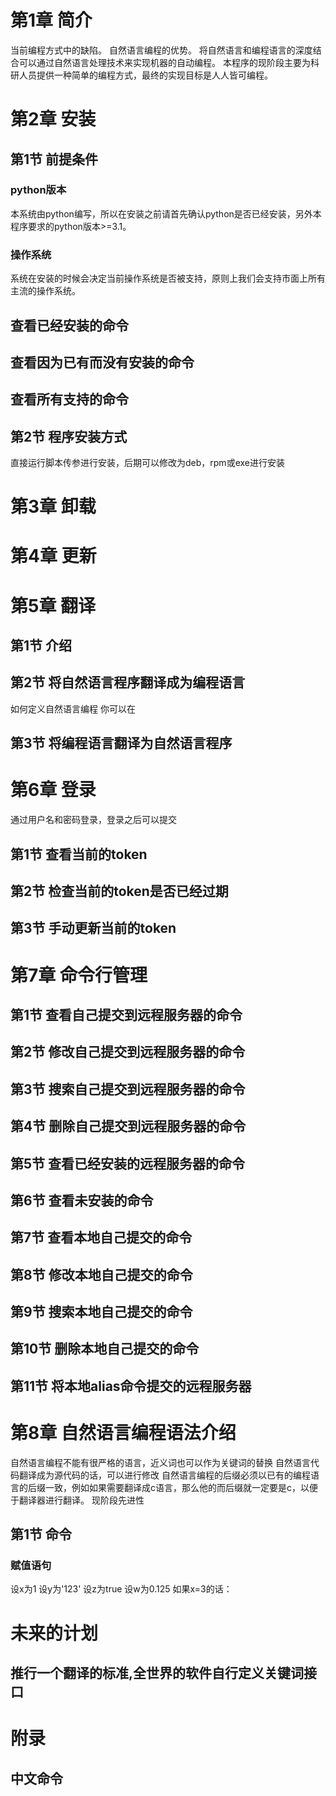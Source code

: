 # 第1章 简介
当前编程方式中的缺陷。
自然语言编程的优势。
将自然语言和编程语言的深度结合可以通过自然语言处理技术来实现机器的自动编程。
本程序的现阶段主要为科研人员提供一种简单的编程方式，最终的实现目标是人人皆可编程。

# 第2章 安装

## 第1节 前提条件

### python版本
本系统由python编写，所以在安装之前请首先确认python是否已经安装，另外本程序要求的python版本>=3.1。

### 操作系统
系统在安装的时候会决定当前操作系统是否被支持，原则上我们会支持市面上所有主流的操作系统。
## 查看已经安装的命令
## 查看因为已有而没有安装的命令
## 查看所有支持的命令
## 第2节 程序安装方式
直接运行脚本传参进行安装，后期可以修改为deb，rpm或exe进行安装
# 第3章 卸载
# 第4章 更新
# 第5章 翻译
## 第1节 介绍
## 第2节 将自然语言程序翻译成为编程语言
如何定义自然语言编程
你可以在
## 第3节 将编程语言翻译为自然语言程序
# 第6章 登录
通过用户名和密码登录，登录之后可以提交
## 第1节 查看当前的token
## 第2节 检查当前的token是否已经过期
## 第3节 手动更新当前的token
# 第7章 命令行管理
## 第1节 查看自己提交到远程服务器的命令
## 第2节 修改自己提交到远程服务器的命令
## 第3节 搜索自己提交到远程服务器的命令
## 第4节 删除自己提交到远程服务器的命令
## 第5节 查看已经安装的远程服务器的命令
## 第6节 查看未安装的命令
## 第7节 查看本地自己提交的命令
## 第8节 修改本地自己提交的命令
## 第9节 搜索本地自己提交的命令
## 第10节 删除本地自己提交的命令
## 第11节 将本地alias命令提交的远程服务器
# 第8章 自然语言编程语法介绍
自然语言编程不能有很严格的语言，近义词也可以作为关键词的替换
自然语言代码翻译成为源代码的话，可以进行修改
自然语言编程的后缀必须以已有的编程语言的后缀一致，例如如果需要翻译成c语言，那么他的而后缀就一定要是c，以便于翻译器进行翻译。
现阶段先进性

## 第1节 命令

### 赋值语句
设x为1
设y为'123'
设z为true
设w为0.125
如果x=3的话：


# 未来的计划
## 推行一个翻译的标准,全世界的软件自行定义关键词接口


# 附录
## 中文命令